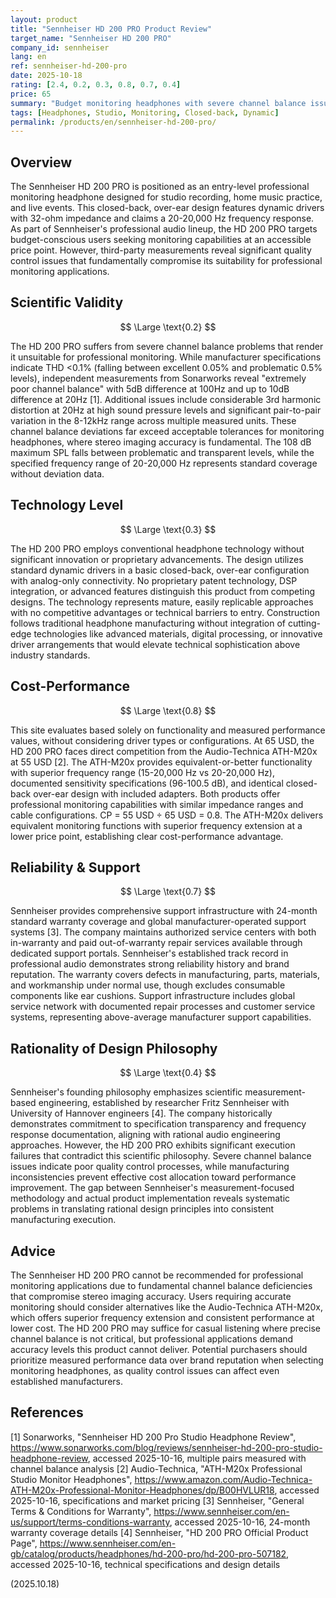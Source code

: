 ```yaml
---
layout: product
title: "Sennheiser HD 200 PRO Product Review"
target_name: "Sennheiser HD 200 PRO"
company_id: sennheiser
lang: en
ref: sennheiser-hd-200-pro
date: 2025-10-18
rating: [2.4, 0.2, 0.3, 0.8, 0.7, 0.4]
price: 65
summary: "Budget monitoring headphones with severe channel balance issues that compromise professional monitoring capability despite reasonable cost-performance."
tags: [Headphones, Studio, Monitoring, Closed-back, Dynamic]
permalink: /products/en/sennheiser-hd-200-pro/
---
```


## Overview

The Sennheiser HD 200 PRO is positioned as an entry-level professional monitoring headphone designed for studio recording, home music practice, and live events. This closed-back, over-ear design features dynamic drivers with 32-ohm impedance and claims a 20-20,000 Hz frequency response. As part of Sennheiser's professional audio lineup, the HD 200 PRO targets budget-conscious users seeking monitoring capabilities at an accessible price point. However, third-party measurements reveal significant quality control issues that fundamentally compromise its suitability for professional monitoring applications.

## Scientific Validity

$$ \Large \text{0.2} $$

The HD 200 PRO suffers from severe channel balance problems that render it unsuitable for professional monitoring. While manufacturer specifications indicate THD <0.1% (falling between excellent 0.05% and problematic 0.5% levels), independent measurements from Sonarworks reveal "extremely poor channel balance" with 5dB difference at 100Hz and up to 10dB difference at 20Hz [1]. Additional issues include considerable 3rd harmonic distortion at 20Hz at high sound pressure levels and significant pair-to-pair variation in the 8-12kHz range across multiple measured units. These channel balance deviations far exceed acceptable tolerances for monitoring headphones, where stereo imaging accuracy is fundamental. The 108 dB maximum SPL falls between problematic and transparent levels, while the specified frequency range of 20-20,000 Hz represents standard coverage without deviation data.

## Technology Level

$$ \Large \text{0.3} $$

The HD 200 PRO employs conventional headphone technology without significant innovation or proprietary advancements. The design utilizes standard dynamic drivers in a basic closed-back, over-ear configuration with analog-only connectivity. No proprietary patent technology, DSP integration, or advanced features distinguish this product from competing designs. The technology represents mature, easily replicable approaches with no competitive advantages or technical barriers to entry. Construction follows traditional headphone manufacturing without integration of cutting-edge technologies like advanced materials, digital processing, or innovative driver arrangements that would elevate technical sophistication above industry standards.

## Cost-Performance

$$ \Large \text{0.8} $$

This site evaluates based solely on functionality and measured performance values, without considering driver types or configurations. At 65 USD, the HD 200 PRO faces direct competition from the Audio-Technica ATH-M20x at 55 USD [2]. The ATH-M20x provides equivalent-or-better functionality with superior frequency range (15-20,000 Hz vs 20-20,000 Hz), documented sensitivity specifications (96-100.5 dB), and identical closed-back over-ear design with included adapters. Both products offer professional monitoring capabilities with similar impedance ranges and cable configurations. CP = 55 USD ÷ 65 USD = 0.8. The ATH-M20x delivers equivalent monitoring functions with superior frequency extension at a lower price point, establishing clear cost-performance advantage.

## Reliability & Support

$$ \Large \text{0.7} $$

Sennheiser provides comprehensive support infrastructure with 24-month standard warranty coverage and global manufacturer-operated support systems [3]. The company maintains authorized service centers with both in-warranty and paid out-of-warranty repair services available through dedicated support portals. Sennheiser's established track record in professional audio demonstrates strong reliability history and brand reputation. The warranty covers defects in manufacturing, parts, materials, and workmanship under normal use, though excludes consumable components like ear cushions. Support infrastructure includes global service network with documented repair processes and customer service systems, representing above-average manufacturer support capabilities.

## Rationality of Design Philosophy

$$ \Large \text{0.4} $$

Sennheiser's founding philosophy emphasizes scientific measurement-based engineering, established by researcher Fritz Sennheiser with University of Hannover engineers [4]. The company historically demonstrates commitment to specification transparency and frequency response documentation, aligning with rational audio engineering approaches. However, the HD 200 PRO exhibits significant execution failures that contradict this scientific philosophy. Severe channel balance issues indicate poor quality control processes, while manufacturing inconsistencies prevent effective cost allocation toward performance improvement. The gap between Sennheiser's measurement-focused methodology and actual product implementation reveals systematic problems in translating rational design principles into consistent manufacturing execution.

## Advice

The Sennheiser HD 200 PRO cannot be recommended for professional monitoring applications due to fundamental channel balance deficiencies that compromise stereo imaging accuracy. Users requiring accurate monitoring should consider alternatives like the Audio-Technica ATH-M20x, which offers superior frequency extension and consistent performance at lower cost. The HD 200 PRO may suffice for casual listening where precise channel balance is not critical, but professional applications demand accuracy levels this product cannot deliver. Potential purchasers should prioritize measured performance data over brand reputation when selecting monitoring headphones, as quality control issues can affect even established manufacturers.

## References

[1] Sonarworks, "Sennheiser HD 200 Pro Studio Headphone Review", https://www.sonarworks.com/blog/reviews/sennheiser-hd-200-pro-studio-headphone-review, accessed 2025-10-16, multiple pairs measured with channel balance analysis
[2] Audio-Technica, "ATH-M20x Professional Studio Monitor Headphones", https://www.amazon.com/Audio-Technica-ATH-M20x-Professional-Monitor-Headphones/dp/B00HVLUR18, accessed 2025-10-16, specifications and market pricing
[3] Sennheiser, "General Terms & Conditions for Warranty", https://www.sennheiser.com/en-us/support/terms-conditions-warranty, accessed 2025-10-16, 24-month warranty coverage details
[4] Sennheiser, "HD 200 PRO Official Product Page", https://www.sennheiser.com/en-gb/catalog/products/headphones/hd-200-pro/hd-200-pro-507182, accessed 2025-10-16, technical specifications and design details

(2025.10.18)